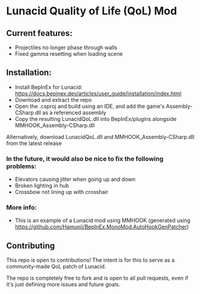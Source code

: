 ﻿# Lunacid Quality of Life (QoL) Mod

## Current features:
- Projectiles no longer phase through walls
- Fixed gamma resetting when loading scene 

## Installation:
- Install BepInEx for Lunacid: https://docs.bepinex.dev/articles/user_guide/installation/index.html
- Download and extract the repo
- Open the .csproj and build using an IDE, and add the game's Assembly-CSharp.dll as a referenced assembly 
- Copy the resulting LunacidQoL.dll into BepInEx/plugins alongside MMHOOK_Assembly-CSharp.dll

Alternatively, download LunacidQoL.dll and MMHOOK_Assembly-CSharp.dll from the latest release

### In the future, it would also be nice to fix the following problems:
- Elevators causing jitter when going up and down
- Broken lighting in hub
- Crossbow not lining up with crosshair

### More info:
- This is an example of a Lunacid mod using MMHOOK (generated using https://github.com/Hamunii/BepInEx.MonoMod.AutoHookGenPatcher)

## Contributing
This repo is open to contributions! The intent is for this to serve as a community-made QoL patch of Lunacid. 

The repo is completely free to fork and is open to all pull requests, even if it's just defining more issues and future goals.
